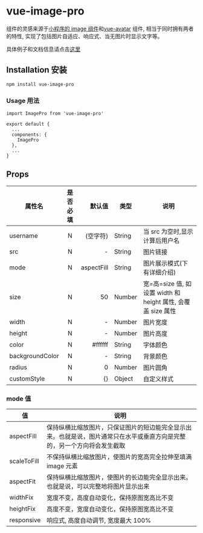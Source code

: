 # vue-image-pro

组件的灵感来源于[小程序的 image 组件](https://developers.weixin.qq.com/miniprogram/dev/component/image.html)和[vue-avatar](https://github.com/eliep/vue-avatar) 组件, 相当于同时拥有两者的特性, 实现了包括图片自适应、响应式、当无图片时显示文字等。

具体例子和文档信息请点击[这里]()

## Installation 安装

```
npm install vue-image-pro
```

### Usage 用法

```
import ImagePro from 'vue-image-pro'

export default {
  ...
  components: {
    ImagePro
  },
  ...
}
```

## Props

| 属性名          | 是否必填 |     默认值 | 类型   | 说明                                                         |
| --------------- | :------: | ---------: | ------ | ------------------------------------------------------------ |
| username        |    N     |   (空字符) | String | 当 src 为空时,显示计算后用户名                               |
| src             |    N     |          - | String | 图片链接                                                     |
| mode            |    N     | aspectFill | String | 图片展示模式(下有详细介绍)                                   |
| size            |    N     |         50 | Number | 宽=高=size 值, 如设置 width 和 height 属性, 会覆盖 size 属性 |
| width           |    N     |          - | Number | 图片宽度                                                     |
| height          |    N     |          - | Number | 图片高度                                                     |
| color           |    N     |    #ffffff | String | 字体颜色                                                     |
| backgroundColor |    N     |          - | String | 背景颜色                                                     |
| radius          |    N     |          0 | Number | 图片圆角                                                     |
| customStyle     |    N     |         {} | Object | 自定义样式                                                   |

### mode 值

| 值          | 说明                                                                                                                     |
| ----------- | ------------------------------------------------------------------------------------------------------------------------ |
| aspectFill  | 保持纵横比缩放图片，只保证图片的短边能完全显示出来。也就是说，图片通常只在水平或垂直方向是完整的，另一个方向将会发生截取 |
| scaleToFill | 不保持纵横比缩放图片，使图片的宽高完全拉伸至填满 image 元素                                                              |
| aspectFit   | 保持纵横比缩放图片，使图片的长边能完全显示出来。也就是说，可以完整地将图片显示出来                                       |
| widthFix    | 宽度不变，高度自动变化，保持原图宽高比不变                                                                               |
| heightFix   | 高度不变，宽度自动变化，保持原图宽高比不变                                                                               |
| responsive  | 响应式, 高度自动调节, 宽度最大 100%                                                                                      |
